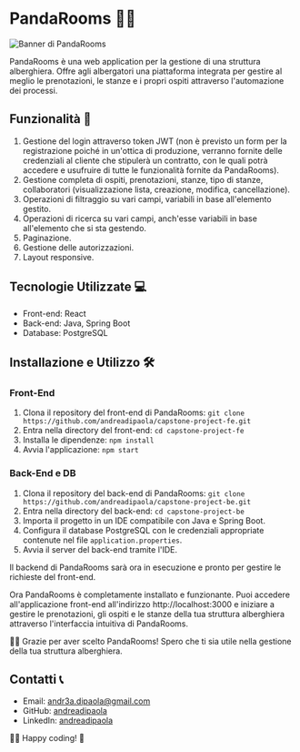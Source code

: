 # PandaRooms 🐼🏨

![Banner di PandaRooms](public/assets/project-banners/all-immagine-banner.png)

PandaRooms è una web application per la gestione di una struttura alberghiera. Offre agli albergatori una piattaforma integrata per gestire al meglio le prenotazioni, le stanze e i propri ospiti attraverso l'automazione dei processi.

## Funzionalità 🚀

1. Gestione del login attraverso token JWT (non è previsto un form per la registrazione poiché in un'ottica di produzione, verranno fornite delle credenziali al cliente che stipulerà un contratto, con le quali potrà accedere e usufruire di tutte le funzionalità fornite da PandaRooms).
2. Gestione completa di ospiti, prenotazioni, stanze, tipo di stanze, collaboratori (visualizzazione lista, creazione, modifica, cancellazione).
3. Operazioni di filtraggio su vari campi, variabili in base all'elemento gestito.
4. Operazioni di ricerca su vari campi, anch'esse variabili in base all'elemento che si sta gestendo.
5. Paginazione.
6. Gestione delle autorizzazioni.
7. Layout responsive.

## Tecnologie Utilizzate 💻

- Front-end: React
- Back-end: Java, Spring Boot
- Database: PostgreSQL

## Installazione e Utilizzo 🛠️

### Front-End

1. Clona il repository del front-end di PandaRooms: ```git clone https://github.com/andreadipaola/capstone-project-fe.git```
2. Entra nella directory del front-end: ```cd capstone-project-fe```
3. Installa le dipendenze: ```npm install```
4. Avvia l'applicazione: ```npm start```

### Back-End e DB

1. Clona il repository del back-end di PandaRooms: ```git clone https://github.com/andreadipaola/capstone-project-be.git```
2. Entra nella directory del back-end: ```cd capstone-project-be```
3. Importa il progetto in un IDE compatibile con Java e Spring Boot.
4. Configura il database PostgreSQL con le credenziali appropriate contenute nel file `application.properties`.
5. Avvia il server del back-end tramite l'IDE.

Il backend di PandaRooms sarà ora in esecuzione e pronto per gestire le richieste del front-end.

Ora PandaRooms è completamente installato e funzionante. Puoi accedere all'applicazione front-end all'indirizzo http://localhost:3000 e iniziare a gestire le prenotazioni, gli ospiti e le stanze della tua struttura alberghiera attraverso l'interfaccia intuitiva di PandaRooms.

🚀🐼 Grazie per aver scelto PandaRooms! Spero che ti sia utile nella gestione della tua struttura alberghiera.

## Contatti 📞

- Email: andr3a.dipaola@gmail.com
- GitHub: [andreadipaola](https://github.com/andreadipaola)
- LinkedIn: [andreadipaola](https://www.linkedin.com/in/andreadipaola/)

🐼🏨 Happy coding! 🚀
